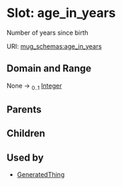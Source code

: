 
# Slot: age_in_years


Number of years since birth

URI: [mug_schemas:age_in_years](https://w3id.org/my-org/mug_schemas/age_in_years)


## Domain and Range

None &#8594;  <sub>0..1</sub> [Integer](types/Integer.md)

## Parents


## Children


## Used by

 * [GeneratedThing](GeneratedThing.md)
